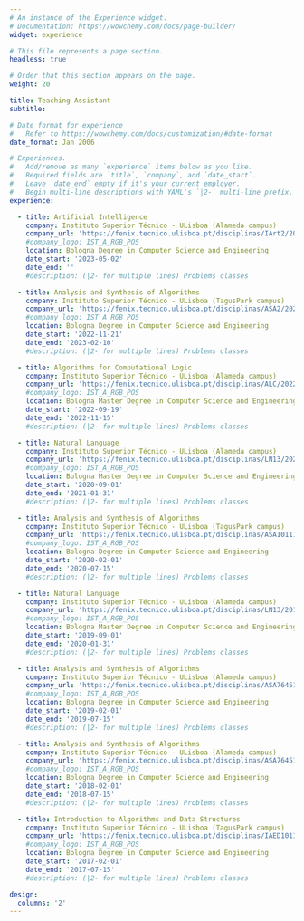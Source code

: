 ```yaml
---
# An instance of the Experience widget.
# Documentation: https://wowchemy.com/docs/page-builder/
widget: experience

# This file represents a page section.
headless: true

# Order that this section appears on the page.
weight: 20

title: Teaching Assistant
subtitle:

# Date format for experience
#   Refer to https://wowchemy.com/docs/customization/#date-format
date_format: Jan 2006

# Experiences.
#   Add/remove as many `experience` items below as you like.
#   Required fields are `title`, `company`, and `date_start`.
#   Leave `date_end` empty if it's your current employer.
#   Begin multi-line descriptions with YAML's `|2-` multi-line prefix.
experience:

  - title: Artificial Intelligence
    company: Instituto Superior Técnico - ULisboa (Alameda campus)
    company_url: 'https://fenix.tecnico.ulisboa.pt/disciplinas/IArt2/2022-2023/2-semestre'
    #company_logo: IST_A_RGB_POS
    location: Bologna Degree in Computer Science and Engineering
    date_start: '2023-05-02'
    date_end: ''
    #description: (|2- for multiple lines) Problems classes

  - title: Analysis and Synthesis of Algorithms
    company: Instituto Superior Técnico - ULisboa (TagusPark campus)
    company_url: 'https://fenix.tecnico.ulisboa.pt/disciplinas/ASA2/2022-2023/1-semestre'
    #company_logo: IST_A_RGB_POS
    location: Bologna Degree in Computer Science and Engineering
    date_start: '2022-11-21'
    date_end: '2023-02-10'
    #description: (|2- for multiple lines) Problems classes

  - title: Algorithms for Computational Logic
    company: Instituto Superior Técnico - ULisboa (Alameda campus)
    company_url: 'https://fenix.tecnico.ulisboa.pt/disciplinas/ALC/2022-2023/1-semestre'
    #company_logo: IST_A_RGB_POS
    location: Bologna Master Degree in Computer Science and Engineering
    date_start: '2022-09-19'
    date_end: '2022-11-15'
    #description: (|2- for multiple lines) Problems classes

  - title: Natural Language
    company: Instituto Superior Técnico - ULisboa (Alameda campus)
    company_url: 'https://fenix.tecnico.ulisboa.pt/disciplinas/LN13/2020-2021/1-semestre'
    #company_logo: IST_A_RGB_POS
    location: Bologna Master Degree in Computer Science and Engineering
    date_start: '2020-09-01'
    date_end: '2021-01-31'
    #description: (|2- for multiple lines) Problems classes

  - title: Analysis and Synthesis of Algorithms
    company: Instituto Superior Técnico - ULisboa (TagusPark campus)
    company_url: 'https://fenix.tecnico.ulisboa.pt/disciplinas/ASA101113264/2019-2020/2-semestre'
    #company_logo: IST_A_RGB_POS
    location: Bologna Degree in Computer Science and Engineering
    date_start: '2020-02-01'
    date_end: '2020-07-15'
    #description: (|2- for multiple lines) Problems classes

  - title: Natural Language
    company: Instituto Superior Técnico - ULisboa (Alameda campus)
    company_url: 'https://fenix.tecnico.ulisboa.pt/disciplinas/LN13/2019-2020/1-semestre'
    #company_logo: IST_A_RGB_POS
    location: Bologna Master Degree in Computer Science and Engineering
    date_start: '2019-09-01'
    date_end: '2020-01-31'
    #description: (|2- for multiple lines) Problems classes

  - title: Analysis and Synthesis of Algorithms
    company: Instituto Superior Técnico - ULisboa (Alameda campus)
    company_url: 'https://fenix.tecnico.ulisboa.pt/disciplinas/ASA7645111326/2018-2019/2-semestre'
    #company_logo: IST_A_RGB_POS
    location: Bologna Degree in Computer Science and Engineering
    date_start: '2019-02-01'
    date_end: '2019-07-15'
    #description: (|2- for multiple lines) Problems classes

  - title: Analysis and Synthesis of Algorithms
    company: Instituto Superior Técnico - ULisboa (Alameda campus)
    company_url: 'https://fenix.tecnico.ulisboa.pt/disciplinas/ASA7645111326/2017-2018/2-semestre'
    #company_logo: IST_A_RGB_POS
    location: Bologna Degree in Computer Science and Engineering
    date_start: '2018-02-01'
    date_end: '2018-07-15'
    #description: (|2- for multiple lines) Problems classes

  - title: Introduction to Algorithms and Data Structures
    company: Instituto Superior Técnico - ULisboa (TagusPark campus)
    company_url: 'https://fenix.tecnico.ulisboa.pt/disciplinas/IAED10111326/2016-2017/2-semestre'
    #company_logo: IST_A_RGB_POS
    location: Bologna Degree in Computer Science and Engineering
    date_start: '2017-02-01'
    date_end: '2017-07-15'
    #description: (|2- for multiple lines) Problems classes

design:
  columns: '2'
---
```

